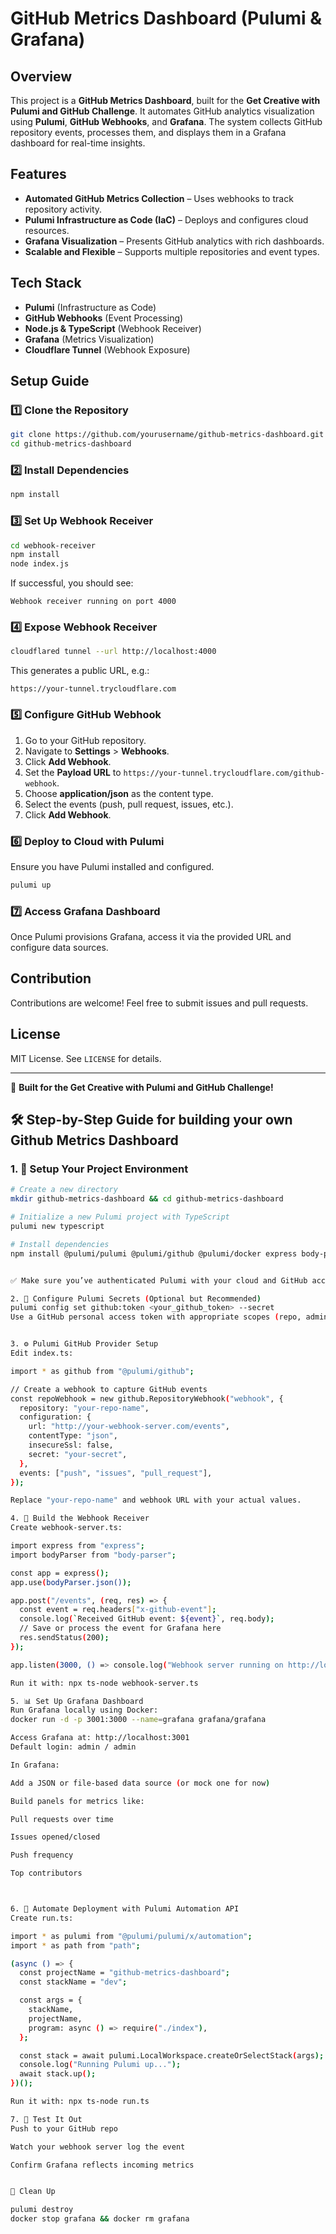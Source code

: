 # GitHub Metrics Dashboard (Pulumi & Grafana)

## Overview
This project is a **GitHub Metrics Dashboard**, built for the **Get Creative with Pulumi and GitHub Challenge**. It automates GitHub analytics visualization using **Pulumi**, **GitHub Webhooks**, and **Grafana**. The system collects GitHub repository events, processes them, and displays them in a Grafana dashboard for real-time insights.

## Features
- **Automated GitHub Metrics Collection** – Uses webhooks to track repository activity.
- **Pulumi Infrastructure as Code (IaC)** – Deploys and configures cloud resources.
- **Grafana Visualization** – Presents GitHub analytics with rich dashboards.
- **Scalable and Flexible** – Supports multiple repositories and event types.

## Tech Stack
- **Pulumi** (Infrastructure as Code)
- **GitHub Webhooks** (Event Processing)
- **Node.js & TypeScript** (Webhook Receiver)
- **Grafana** (Metrics Visualization)
- **Cloudflare Tunnel** (Webhook Exposure)

## Setup Guide

### 1️⃣ Clone the Repository
```sh
git clone https://github.com/yourusername/github-metrics-dashboard.git
cd github-metrics-dashboard
```

### 2️⃣ Install Dependencies
```sh
npm install
```

### 3️⃣ Set Up Webhook Receiver
```sh
cd webhook-receiver
npm install
node index.js
```
If successful, you should see:
```
Webhook receiver running on port 4000
```

### 4️⃣ Expose Webhook Receiver
```sh
cloudflared tunnel --url http://localhost:4000
```
This generates a public URL, e.g.:
```
https://your-tunnel.trycloudflare.com
```

### 5️⃣ Configure GitHub Webhook
1. Go to your GitHub repository.
2. Navigate to **Settings** > **Webhooks**.
3. Click **Add Webhook**.
4. Set the **Payload URL** to `https://your-tunnel.trycloudflare.com/github-webhook`.
5. Choose **application/json** as the content type.
6. Select the events (push, pull request, issues, etc.).
7. Click **Add Webhook**.

### 6️⃣ Deploy to Cloud with Pulumi
Ensure you have Pulumi installed and configured.
```sh
pulumi up
```

### 7️⃣ Access Grafana Dashboard
Once Pulumi provisions Grafana, access it via the provided URL and configure data sources.

## Contribution
Contributions are welcome! Feel free to submit issues and pull requests.

## License
MIT License. See `LICENSE` for details.

---
🚀 **Built for the Get Creative with Pulumi and GitHub Challenge!**


## 🛠️ Step-by-Step Guide for building your own Github Metrics Dashboard

### 1. 🌱 Setup Your Project Environment

```bash
# Create a new directory
mkdir github-metrics-dashboard && cd github-metrics-dashboard

# Initialize a new Pulumi project with TypeScript
pulumi new typescript

# Install dependencies
npm install @pulumi/pulumi @pulumi/github @pulumi/docker express body-parser


✅ Make sure you’ve authenticated Pulumi with your cloud and GitHub accounts

2. 🔐 Configure Pulumi Secrets (Optional but Recommended)
pulumi config set github:token <your_github_token> --secret
Use a GitHub personal access token with appropriate scopes (repo, admin:repo_hook).


3. ⚙️ Pulumi GitHub Provider Setup
Edit index.ts:

import * as github from "@pulumi/github";

// Create a webhook to capture GitHub events
const repoWebhook = new github.RepositoryWebhook("webhook", {
  repository: "your-repo-name",
  configuration: {
    url: "http://your-webhook-server.com/events",
    contentType: "json",
    insecureSsl: false,
    secret: "your-secret",
  },
  events: ["push", "issues", "pull_request"],
});

Replace "your-repo-name" and webhook URL with your actual values.

4. 🚀 Build the Webhook Receiver
Create webhook-server.ts:

import express from "express";
import bodyParser from "body-parser";

const app = express();
app.use(bodyParser.json());

app.post("/events", (req, res) => {
  const event = req.headers["x-github-event"];
  console.log(`Received GitHub event: ${event}`, req.body);
  // Save or process the event for Grafana here
  res.sendStatus(200);
});

app.listen(3000, () => console.log("Webhook server running on http://localhost:3000"));

Run it with: npx ts-node webhook-server.ts

5. 📊 Set Up Grafana Dashboard
Run Grafana locally using Docker:
docker run -d -p 3001:3000 --name=grafana grafana/grafana

Access Grafana at: http://localhost:3001
Default login: admin / admin

In Grafana:

Add a JSON or file-based data source (or mock one for now)

Build panels for metrics like:

Pull requests over time

Issues opened/closed

Push frequency

Top contributors



6. 🤖 Automate Deployment with Pulumi Automation API
Create run.ts:

import * as pulumi from "@pulumi/pulumi/x/automation";
import * as path from "path";

(async () => {
  const projectName = "github-metrics-dashboard";
  const stackName = "dev";

  const args = {
    stackName,
    projectName,
    program: async () => require("./index"),
  };

  const stack = await pulumi.LocalWorkspace.createOrSelectStack(args);
  console.log("Running Pulumi up...");
  await stack.up();
})();

Run it with: npx ts-node run.ts

7. 🧪 Test It Out
Push to your GitHub repo

Watch your webhook server log the event

Confirm Grafana reflects incoming metrics


🧼 Clean Up

pulumi destroy
docker stop grafana && docker rm grafana
